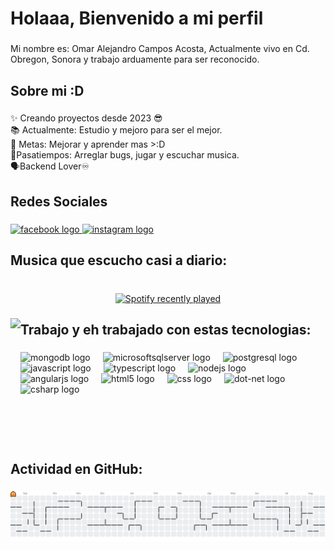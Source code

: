 <h1 align="left">Holaaa, Bienvenido a mi perfil</h1>

###

<p align="left">Mi nombre es: Omar Alejandro Campos Acosta, Actualmente vivo en Cd. Obregon, Sonora y trabajo arduamente para ser reconocido.</p>

###

<h2 align="left">Sobre mi :D</h2>

###

<p align="left">✨ Creando proyectos desde 2023 😎<br>📚 Actualmente: Estudio y mejoro para ser el mejor.<br>🎯 Metas: Mejorar y aprender mas >:D<br>🎲Pasatiempos: Arreglar bugs, jugar y escuchar musica.<br>🗣️Backend Lover♾️</p>

###

<h2 align="left">Redes Sociales</h2>

###

<div align="left">
  <a href="https://www.facebook.com/omar.campos.313003/" target="_blank">
    <img src="https://raw.githubusercontent.com/maurodesouza/profile-readme-generator/master/src/assets/icons/social/facebook/default.svg" width="52" height="40" alt="facebook logo"  />
  </a>
  <a href="https://www.instagram.com/omar_campos165/" target="_blank">
    <img src="https://raw.githubusercontent.com/maurodesouza/profile-readme-generator/master/src/assets/icons/social/instagram/default.svg" width="52" height="40" alt="instagram logo"  />
  </a>
</div>

###

<h2 align="left">Musica que escucho casi a diario:</h2>

###

<br clear="both">

<div align="center">
  <a href="https://open.spotify.com/user/31lgkk6zu2wj2ojrqmgwsvumzodq">
    <img src="https://spotify-recently-played-readme.vercel.app/api?user=31lgkk6zu2wj2ojrqmgwsvumzodq&count=4&unique=false" alt="Spotify recently played"  />
  </a>
</div>

###

<img align="left" height="200" src="https://media.tenor.com/4DiFwww6548AAAAj/kitty.gif"  />

###

<h2 align="left">Trabajo y eh trabajado con estas tecnologias:</h2>

###

<div align="left">
  <img src="https://cdn.jsdelivr.net/gh/devicons/devicon/icons/mongodb/mongodb-original.svg" height="40" alt="mongodb logo"  />
  <img width="12" />
  <img src="https://cdn.jsdelivr.net/gh/devicons/devicon/icons/microsoftsqlserver/microsoftsqlserver-plain.svg" height="40" alt="microsoftsqlserver logo"  />
  <img width="12" />
  <img src="https://cdn.jsdelivr.net/gh/devicons/devicon/icons/postgresql/postgresql-original.svg" height="40" alt="postgresql logo"  />
  <img width="12" />
  <img src="https://cdn.jsdelivr.net/gh/devicons/devicon/icons/javascript/javascript-original.svg" height="40" alt="javascript logo"  />
  <img width="12" />
  <img src="https://cdn.jsdelivr.net/gh/devicons/devicon/icons/typescript/typescript-original.svg" height="40" alt="typescript logo"  />
  <img width="12" />
  <img src="https://cdn.jsdelivr.net/gh/devicons/devicon/icons/nodejs/nodejs-original.svg" height="40" alt="nodejs logo"  />
  <img width="12" />
  <img src="https://cdn.jsdelivr.net/gh/devicons/devicon/icons/angularjs/angularjs-original.svg" height="40" alt="angularjs logo"  />
  <img width="12" />
  <img src="https://cdn.jsdelivr.net/gh/devicons/devicon/icons/html5/html5-original.svg" height="40" alt="html5 logo"  />
  <img width="12" />
  <img src="https://cdn.jsdelivr.net/gh/devicons/devicon/icons/css3/css3-original.svg" height="40" alt="css logo"  />
  <img width="12" />
  <img src="https://cdn.jsdelivr.net/gh/devicons/devicon/icons/dot-net/dot-net-original.svg" height="40" alt="dot-net logo"  />
  <img width="12" />
  <img src="https://cdn.jsdelivr.net/gh/devicons/devicon/icons/csharp/csharp-original.svg" height="40" alt="csharp logo"  />
</div>

###

<br clear="both">

<h2 align="left">Actividad en GitHub:</h2>

###

<picture>
  <source media="(prefers-color-scheme: dark)" srcset="https://raw.githubusercontent.com/Broderline1/Broderline1/output/pacman-contribution-graph-dark.svg">
  <source media="(prefers-color-scheme: light)" srcset="https://raw.githubusercontent.com/Broderline1/Broderline1/output/pacman-contribution-graph.svg">
  <img alt="pacman contribution graph" src="https://raw.githubusercontent.com/Broderline1/Broderline1/output/pacman-contribution-graph.svg">
</picture>

###
